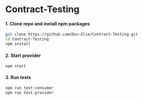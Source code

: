 # Contract-Testing

#### 1. Clone repo and install npm packages

```bash
git clone https://github.com/Dev-Elie/Contract-Testing.git
cd Contract-Testing
npm install
```
#### 2. Start provider

`npm start`

#### 3. Run tests

```bash
npm run test:consumer
npm run test:provider
```
